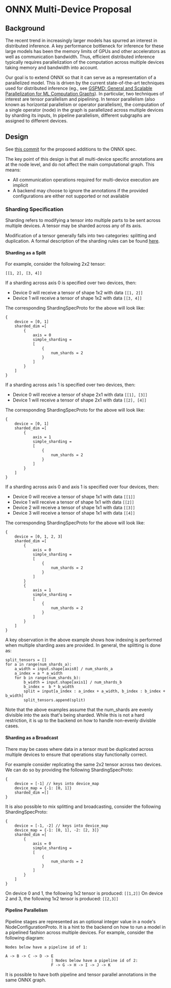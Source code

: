 <!--
Copyright (c) ONNX Project Contributors

SPDX-License-Identifier: Apache-2.0
-->

# ONNX Multi-Device Proposal

## Background

The recent trend in increasingly larger models has spurred an interest in distributed inference. A key performance bottleneck for inference for these large models has been the memory limits of GPUs and other accelerators as well as communication bandwidth. Thus, efficient distributed inference typically requires parallelization of the computation across multiple devices taking memory and bandwidth into account.

Our goal is to extend ONNX so that it can serve as a representation of a parallelized model. This is driven by the current state-of-the-art techniques used for distributed inference (eg., see [GSPMD: General and Scalable Parallelization for ML Computation Graphs](https://arxiv.org/pdf/2105.04663.pdf)). In particular, two techniques of interest are tensor parallelism and pipelining. In tensor parallelism (also known as horizontal parallelism or operator parallelism), the computation of a single operator (node) in the graph is parallelized across multiple devices by sharding its inputs, In pipeline parallelism, different subgraphs are assigned to different devices.

## Design

See [this commit](https://github.com/kevinch-nv/onnx/commit/07e97452096b28ba7c46fec6927d195907431e07) for the proposed additions to the ONNX spec.

The key point of this design is that all multi-device specific annotations are at the node level, and do not affect the main computational graph. This means:

 - All communication operations required for multi-device execution are implicit
 - A backend may choose to ignore the annotations if the provided configurations are either not supported or not available

### Sharding Specification

Sharding refers to modifying a tensor into multiple parts to be sent across multiple devices. A tensor may be sharded across any of its axis.

Modification of a tensor generally falls into two categories: splitting and duplication. A formal description of the sharding rules can be found [here](ShardingFormalism.md).

#### Sharding as a Split

For example, consider the following 2x2 tensor:

`[[1, 2], [3, 4]]`

If a sharding across axis 0 is specified over two devices, then:

- Device 0 will receive a tensor of shape 1x2 with data `[[1, 2]]`
- Device 1 will receive a tensor of shape 1x2 with data `[[3, 4]]`

The corresponding ShardingSpecProto for the above will look like:

```
{
    device = [0, 1]
    sharded_dim =[
        {
            axis = 0
            simple_sharding =
            [
                {
                    num_shards = 2
                }
            ]
        }
    ]
}
```

If a sharding across axis 1 is specified over two devices, then:

- Device 0 will receive a tensor of shape 2x1 with data `[[1], [3]]`
- Device 1 will receive a tensor of shape 2x1 with data `[[2], [4]]`

The corresponding ShardingSpecProto for the above will look like:

```
{
    device = [0, 1]
    sharded_dim =[
        {
            axis = 1
            simple_sharding =
            [
                {
                    num_shards = 2
                }
            ]
        }
    ]
}
```

If a sharding across axis 0 and axis 1 is specified over four devices, then:

- Device 0 will receive a tensor of shape 1x1 with data `[[1]]`
- Device 1 will receive a tensor of shape 1x1 with data `[[2]]`
- Device 2 will receive a tensor of shape 1x1 with data `[[3]]`
- Device 3 will receive a tensor of shape 1x1 with data `[[4]]`

The corresponding ShardingSpecProto for the above will look like:

```
{
    device = [0, 1, 2, 3]
    sharded_dim =[
        {
            axis = 0
            simple_sharding =
            [
                {
                    num_shards = 2
                }
            ]
        }
        {
            axis = 1
            simple_sharding =
            [
                {
                    num_shards = 2
                }
            ]
        }
    ]
}
```

A key observation in the above example shows how indexing is performed when multiple sharding axes are provided. In general, the splitting is done as:

```
split_tensors = []
for a in range(num_shards_a):
    a_width = input.shape[axis0] / num_shards_a
    a_index = a * a_width
    for b in range(num_shards_b):
        b_width = input.shape[axis1] / num_shards_b
        b_index =  b * b_width
        split = input[a_index : a_index + a_width, b_index : b_index + b_width]
        split_tensors.append(split)
```

Note that the above examples assume that the num_shards are evenly divisible into the axis that's being sharded. While this is not a hard restriction, it is up to the backend on how to handle non-evenly divisble cases.

#### Sharding as a Broadcast

There may be cases where data in a tensor must be duplicated across multiple devices to ensure that operations stay functionally correct.

For example consider replicating the same 2x2 tensor across two devices. We can do so by providing the following ShardingSpecProto:

```
{
    device = [-1] // keys into device_map
    device_map = {-1: [0, 1]}
    sharded_dim =[]
}
```

It is also possible to mix splitting and broadcasting, consider the following ShardingSpecProto:

```
{
    device = [-1, -2] // keys into device_map
    device_map = {-1: [0, 1], -2: [2, 3]}
    sharded_dim =[
        {
            axis = 0
            simple_sharding =
            [
                {
                    num_shards = 2
                }
            ]
        }
    ]
}
```

On device 0 and 1, the following 1x2 tensor is produced: `[[1,2]]`
On device 2 and 3, the following 1x2 tensor is produced: `[[2,3]]`

#### Pipeline Parallelism

Pipeline stages are represented as an optional integer value in a node's NodeConfigurationProto. It is a hint to the backend on how to run a model in a pipelined fashion across multiple devices. For example, consider the following diagram:

```
Nodes below have a pipeline id of 1:

A -> B -> C -> D -> E
                    | Nodes below have a pipeline id of 2:
                    F -> G -> H -> I -> J -> K

```

It is possible to have both pipeline and tensor parallel annotations in the same ONNX graph.
